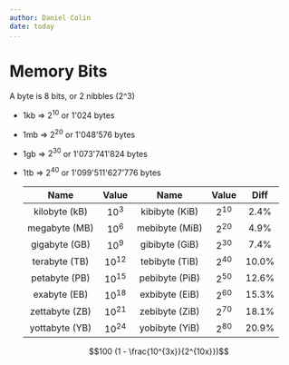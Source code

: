 ```yaml
---
author: Daniel Colin
date: today
...
```


# Memory Bits

A byte is 8 bits, or 2 nibbles (2^3)

*   1kb => $2^10$ or 1'024 bytes
*   1mb => $2^20$ or 1'048'576 bytes
*   1gb => $2^30$ or 1'073'741'824 bytes
*   1tb => $2^40$ or 1'099'511'627'776 bytes

    | Name           | Value     | Name           | Value    | Diff     |
    | :------------: | :-------: | :------------: | :------: | :------: |
    | kilobyte (kB)  | $10^{3}$  | kibibyte (KiB) | $2^{10}$ | $2.4\%$  |
    | megabyte (MB)  | $10^{6}$  | mebibyte (MiB) | $2^{20}$ | $4.9\%$  |
    | gigabyte (GB)  | $10^{9}$  | gibibyte (GiB) | $2^{30}$ | $7.4\%$  |
    | terabyte (TB)  | $10^{12}$ | tebibyte (TiB) | $2^{40}$ | $10.0\%$ |
    | petabyte (PB)  | $10^{15}$ | pebibyte (PiB) | $2^{50}$ | $12.6\%$ |
    | exabyte  (EB)  | $10^{18}$ | exbibyte (EiB) | $2^{60}$ | $15.3\%$ |
    | zettabyte (ZB) | $10^{21}$ | zebibyte (ZiB) | $2^{70}$ | $18.1\%$ |
    | yottabyte (YB) | $10^{24}$ | yobibyte (YiB) | $2^{80}$ | $20.9\%$ |

    $$100 (1 - \frac{10^{3x}}{2^{10x}})$$
